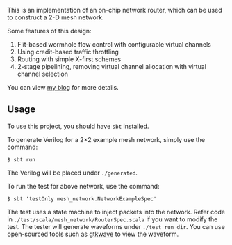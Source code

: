 This is an implementation of an on-chip network router, which can be used to construct a 2-D mesh network.

Some features of this design:

1. Flit-based wormhole flow control with configurable virtual channels
2. Using credit-based traffic throttling
3. Routing with simple X-first schemes
4. 2-stage pipelining, removing virtual channel allocation with virtual channel selection

You can view [my blog](https://bathtub-01.github.io/posts/implementing-an-on-chip-network-router-with-good-practices/) for more details.

## Usage

To use this project, you should have `sbt` installed.

To generate Verilog for a 2×2 example mesh network, simply use the command:
```
$ sbt run
```
The Verilog will be placed under `./generated`.

To run the test for above network, use the command:
```
$ sbt 'testOnly mesh_network.NetworkExampleSpec'
```
The test uses a state machine to inject packets into the network. Refer code in `./test/scala/mesh_network/RouterSpec.scala` if you want to modify the test. The tester will generate waveforms under `./test_run_dir`. You can use open-sourced tools such as [gtkwave](https://gtkwave.sourceforge.net) to view the waveform.
